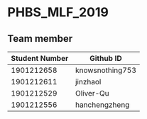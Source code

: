 # PHBS_MLF_2019
## Team member
Student Number | Github ID
------------ | -------------
1901212658 | knowsnothing753
1901212611 | jinzhaol
1901212529 | Oliver-Qu
1901212556 | hanchengzheng
